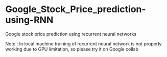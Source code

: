 # Google_Stock_Price_prediction-using-RNN
Google stock price prediction using recurrent neural networks

Note : In local machine training of recurrent neural network is not properly working due to GPU limitation, so please try it on Google collab
